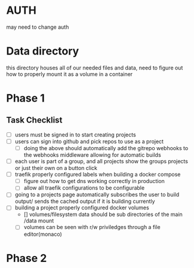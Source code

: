 # AUTH

may need to change auth

# Data directory

this directory houses all of our needed files and data, need to figure out how to properly mount it as a volume in a container

# Phase 1

## Task Checklist

- [ ] users must be signed in to start creating projects
- [ ] users can sign into github and pick repos to use as a project
    - [ ] doing the above should automatically add the gitrepo webhooks to the webhooks middleware allowing for automatic builds
- [ ] each user is part of a group, and all projects show the groups projects or just their own on a button click
- [ ] traefik properly configured labels when building a docker compose
  - [ ] figure out how to get dns working correctly in production
  - [ ] allow all traefik configurations to be configurable
- [ ] going to a projects page automatically subscribes the user to build output/ sends the cached output if it is building currently
- [ ] building a project properly configured docker volumes
  - [] volumes/filesystem data should be sub directories of the main /data mount
  - [ ] volumes can be seen with r/w priviledges through a file editor(monaco)

# Phase 2

